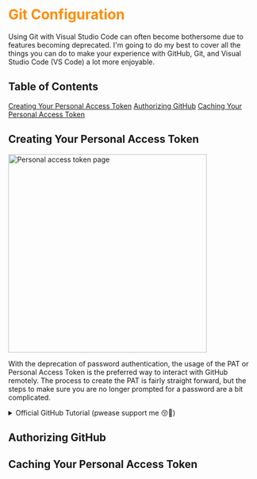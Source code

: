 <h1 style="color:#FF8C00">Git Configuration</h1>

Using Git with Visual Studio Code can often become bothersome due to features becoming deprecated. I'm going to do my best to cover all the things you can do to make your experience with GitHub, Git, and Visual Studio Code (VS Code) a lot more enjoyable.

## Table of Contents

[Creating Your Personal Access Token](#creating-your-personal-access-token)
[Authorizing GitHub](#authorizing-github)
[Caching Your Personal Access Token](#caching-your-personal-access-token)

## Creating Your Personal Access Token

<img src="https://imgur.com/LITPGcD.png" alt="Personal access token page" height=400 width=400>

With the deprecation of password authentication, the usage of the PAT or Personal Access Token is the preferred way to interact with GitHub remotely. The process to create the PAT is fairly straight forward, but the steps to make sure you are no longer prompted for a password are a bit complicated.

<Details>
<summary>Official GitHub Tutorial (pwease support me 😚🙏)</summary>

**If you'd rather a more official write-up on how to make your PAT, you can navigate to the official GitHub tutorial @ [Creating a Personal Access Token](https://docs.github.com/en/authentication/keeping-your-account-and-data-secure/creating-a-personal-access-token)**

</Details>



## Authorizing GitHub

## Caching Your Personal Access Token